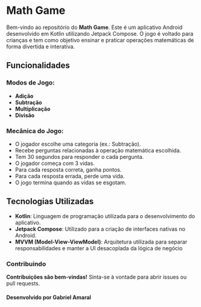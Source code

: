 # Math Game

Bem-vindo ao repositório do **Math Game**. Este é um aplicativo Android desenvolvido em Kotlin utilizando Jetpack Compose. O jogo é voltado para crianças e tem como objetivo ensinar e praticar operações matemáticas de forma divertida e interativa.

## Funcionalidades

### Modos de Jogo:

- **Adição**
- **Subtração**
- **Multiplicação**
- **Divisão**

### Mecânica do Jogo:

- O jogador escolhe uma categoria (ex.: Subtração).
- Recebe perguntas relacionadas à operação matemática escolhida.
- Tem 30 segundos para responder o cada pergunta.
- O jogador começa com 3 vidas.
- Para cada resposta correta, ganha pontos.
- Para cada resposta errada, perde uma vida.
- O jogo termina quando as vidas se esgotam.

## Tecnologias Utilizadas

- **Kotlin**: Linguagem de programação utilizada para o desenvolvimento do aplicativo.
- **Jetpack Compose**: Utilizado para a criação de interfaces nativas no Android.
- **MVVM (Model-View-ViewModel)**: Arquitetura utilizada para separar responsabilidades e manter a UI desacoplada da lógica de negócio

### Contribuindo

**Contribuições são bem-vindas!** Sinta-se à vontade para abrir issues ou pull requests.

#### Desenvolvido por Gabriel Amaral
